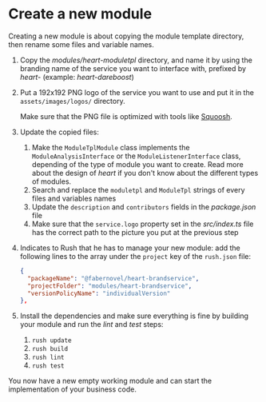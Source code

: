 # Create a new module

Creating a new module is about copying the module template directory, then rename some files and variable names.

1. Copy the _modules/heart-moduletpl_ directory, and name it by using the branding name of the service you want to interface with, prefixed by _heart-_ (example: _heart-dareboost_)

2. Put a 192x192 PNG logo of the service you want to use and put it in the `assets/images/logos/` directory.

    Make sure that the PNG file is optimized with tools like [Squoosh](https://squoosh.app/).

3. Update the copied files:
    1. Make the `ModuleTplModule` class implements the `ModuleAnalysisInterface` or the `ModuleListenerInterface` class, depending of the type of module you want to create. Read more about the design of _heart_ if you don't know about the different types of modules.
    2. Search and replace the `moduletpl` and `ModuleTpl` strings of every files and variables names
    3. Update the `description` and `contributors` fields in the _package.json_ file
    4. Make sure that the `service.logo` property set in the _src/index.ts_ file has the correct path to the picture you put at the previous step

4. Indicates to Rush that he has to manage your new module: add the following lines to the array under the `project` key of the `rush.json` file:
    ```json
    {
      "packageName": "@fabernovel/heart-brandservice",
      "projectFolder": "modules/heart-brandservice",
      "versionPolicyName": "individualVersion"
    },
    ```

5. Install the dependencies and make sure everything is fine by building your module and run the _lint_ and _test_ steps:
    1. `rush update`
    2. `rush build`
    2. `rush lint`
    2. `rush test`

You now have a new empty working module and can start the implementation of your business code.
